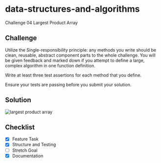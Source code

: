 # data-structures-and-algorithms
Challenge 04 Largest Product Array

## Challenge
Utilize the Single-responsibility principle: any methods you write should be clean, reusable, abstract component parts to the whole challenge. You will be given feedback and marked down if you attempt to define a large, complex algorithm in one function definition.

Write at least three test assertions for each method that you define.

Ensure your tests are passing before you submit your solution.

## Solution
![largest product array](assests/largest-product-array.jpg)

## Checklist
- [x] Feature Task
- [x] Structure and Testing
- [ ] Stretch Goal
- [x] Documentation